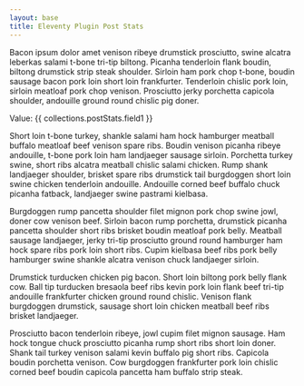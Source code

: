 ```yaml
---
layout: base
title: Eleventy Plugin Post Stats
---
```


Bacon ipsum dolor amet venison ribeye drumstick prosciutto, swine alcatra leberkas salami t-bone tri-tip biltong. Picanha tenderloin flank boudin, biltong drumstick strip steak shoulder. Sirloin ham pork chop t-bone, boudin sausage bacon pork loin short loin frankfurter. Tenderloin chislic pork loin, sirloin meatloaf pork chop venison. Prosciutto jerky porchetta capicola shoulder, andouille ground round chislic pig doner.

Value: {{ collections.postStats.field1 }}

Short loin t-bone turkey, shankle salami ham hock hamburger meatball buffalo meatloaf beef venison spare ribs. Boudin venison picanha ribeye andouille, t-bone pork loin ham landjaeger sausage sirloin. Porchetta turkey swine, short ribs alcatra meatball chislic salami chicken. Rump shank landjaeger shoulder, brisket spare ribs drumstick tail burgdoggen short loin swine chicken tenderloin andouille. Andouille corned beef buffalo chuck picanha fatback, landjaeger swine pastrami kielbasa.

Burgdoggen rump pancetta shoulder filet mignon pork chop swine jowl, doner cow venison beef. Sirloin bacon rump porchetta, drumstick picanha pancetta shoulder short ribs brisket boudin meatloaf pork belly. Meatball sausage landjaeger, jerky tri-tip prosciutto ground round hamburger ham hock spare ribs pork loin short ribs. Cupim kielbasa beef ribs pork belly hamburger swine shankle alcatra venison chuck landjaeger sirloin.

Drumstick turducken chicken pig bacon. Short loin biltong pork belly flank cow. Ball tip turducken bresaola beef ribs kevin pork loin flank beef tri-tip andouille frankfurter chicken ground round chislic. Venison flank burgdoggen drumstick, sausage short loin chicken meatball beef ribs brisket landjaeger.

Prosciutto bacon tenderloin ribeye, jowl cupim filet mignon sausage. Ham hock tongue chuck prosciutto picanha rump short ribs short loin doner. Shank tail turkey venison salami kevin buffalo pig short ribs. Capicola boudin porchetta venison. Cow burgdoggen frankfurter pork loin chislic corned beef boudin capicola pancetta ham buffalo strip steak.